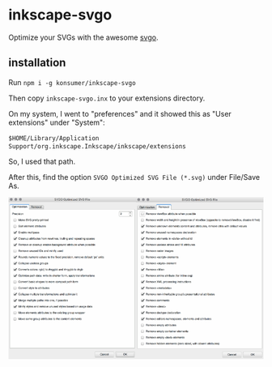 # inkscape-svgo

Optimize your SVGs with the awesome [svgo](https://github.com/svg/svgo).

## installation

Run `npm i -g konsumer/inkscape-svgo`

Then copy `inkscape-svgo.inx` to your extensions directory.

On my system, I went to "preferences" and it showed this as "User extensions" under "System":

```
$HOME/Library/Application Support/org.inkscape.Inkscape/inkscape/extensions
```

So, I used that path.

After this, find the option `SVGO Optimized SVG File (*.svg)` under File/Save As.

<img src="screen1.png" width="50%" /><img src="screen2.png" width="50%" />
